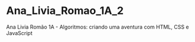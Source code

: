 # Ana_Livia_Romao_1A_2
Ana Livia Romão 1A - Algoritmos: criando uma aventura com HTML, CSS e JavaScript
